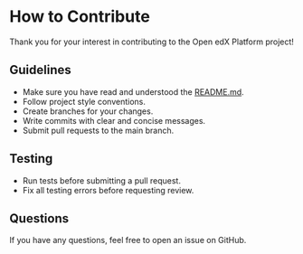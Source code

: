 # How to Contribute

  Thank you for your interest in contributing to the Open edX Platform project!

  ## Guidelines

  * Make sure you have read and understood the [README.md](./README.md).
  * Follow project style conventions.
  * Create branches for your changes.
  * Write commits with clear and concise messages.
  * Submit pull requests to the main branch.

  ## Testing

  * Run tests before submitting a pull request.
  * Fix all testing errors before requesting review.

  ## Questions

  If you have any questions, feel free to open an issue on GitHub.

  